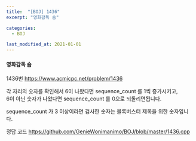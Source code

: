 ```yaml
---
title:  "[BOJ] 1436"
excerpt: "영화감독 숌"

categories:
  - BOJ

last_modified_at: 2021-01-01
---
```


#### 영화감독 숌

1436번 <https://www.acmicpc.net/problem/1436>

각 자리의 숫자를 확인해서 6이 나왔다면 sequence_count 를 1씩 증가시키고,  
6이 아닌 숫자가 나왔다면 sequence_count 를 0으로 되돌리면됩니다.

sequence_count 가 3 이상이라면 검사한 숫자는 블록버스터 제목을 위한 숫자입니다.

정답 코드 <https://github.com/GenieWonimanimo/BOJ/blob/master/1436.cpp>